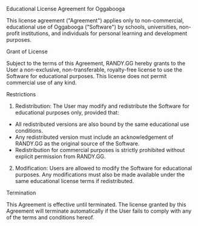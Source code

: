 Educational License Agreement for Oggabooga

This license agreement ("Agreement") applies only to non-commercial, educational use of Oggabooga ("Software") by schools, universities, non-profit institutions, and individuals for personal learning and development purposes.

Grant of License

Subject to the terms of this Agreement, RANDY.GG hereby grants to the User a non-exclusive, non-transferable, royalty-free license to use the Software for educational purposes. This license does not permit commercial use of any kind.

Restrictions

1. Redistribution: The User may modify and redistribute the Software for educational purposes only, provided that:
- All redistributed versions are also bound by the same educational use conditions.
- Any redistributed version must include an acknowledgement of RANDY.GG as the original source of the Software.
- Redistribution for commercial purposes is strictly prohibited without explicit permission from RANDY.GG.

2. Modification: Users are allowed to modify the Software for educational purposes. Any modifications must also be made available under the same educational license terms if redistributed.

Termination

This Agreement is effective until terminated. The license granted by this Agreement will terminate automatically if the User fails to comply with any of the terms and conditions hereof.